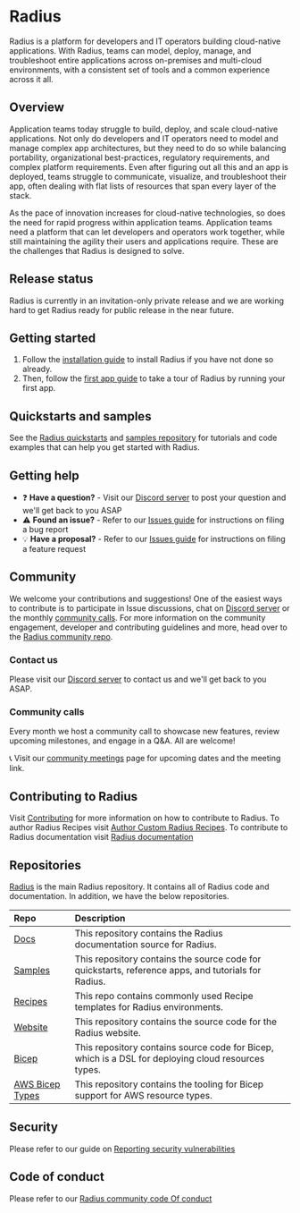 # Radius

Radius is a platform for developers and IT operators building cloud-native applications. With Radius, teams can model, deploy, manage, and troubleshoot entire applications across on-premises and multi-cloud environments, with a consistent set of tools and a common experience across it all.

## Overview

Application teams today struggle to build, deploy, and scale cloud-native applications. Not only do developers and IT operators need to model and manage complex app architectures, but they need to do so while balancing portability, organizational best-practices, regulatory requirements, and complex platform requirements. Even after figuring out all this and an app is deployed, teams struggle to communicate, visualize, and troubleshoot their app, often dealing with flat lists of resources that span every layer of the stack. 

As the pace of innovation increases for cloud-native technologies, so does the need for rapid progress within application teams. Application teams need a platform that can let developers and operators work together, while still maintaining the agility their users and applications require. These are the challenges that Radius is designed to solve.

## Release status

Radius is currently in an invitation-only private release and we are working hard to get Radius ready for public release in the near future.

## Getting started

1. Follow the [installation guide](https://docs.radapp.dev/getting-started/install/) to install Radius if you have not done so already.
1. Then, follow the [first app guide](https://docs.radapp.dev/getting-started/first-app/) to take a tour of Radius by running your first app.

## Quickstarts and samples

See the [Radius quickstarts](https://docs.radapp.dev/getting-started/quickstarts/) and [samples repository](https://github.com/project-radius/samples) for tutorials and code examples that can help you get started with Radius.

## Getting help

- ❓ **Have a question?** - Visit our [Discord server](https://discord.gg/SRG3ePMKNy) to post your question and we'll get back to you ASAP
- ⚠️ **Found an issue?** - Refer to our [Issues guide](docs/contributing/contributing-issues) for instructions on filing a bug report
- 💡 **Have a proposal?** - Refer to our [Issues guide](docs/contributing/contributing-issues) for instructions on filing a feature request

## Community

We welcome your contributions and suggestions! One of the easiest ways to contribute is to participate in Issue discussions, chat on [Discord server](https://discord.gg/SRG3ePMKNy) or the monthly [community calls](#community-calls). For more information on the community engagement, developer and contributing guidelines and more, head over to the [Radius community repo](https://github.com/project-radius/community).

### Contact us

Please visit our [Discord server](https://discord.gg/SRG3ePMKNy) to contact us and we'll get back to you ASAP.

### Community calls

Every month we host a community call to showcase new features, review upcoming milestones, and engage in a Q&A. All are welcome!

📞 Visit our [community meetings](https://docs.radapp.dev/community/#community-meetings) page for upcoming dates and the meeting link.

## Contributing to Radius

Visit [Contributing](https://docs.radapp.dev/contributing/) for more information on how to contribute to Radius.
To author Radius Recipes visit [Author Custom Radius Recipes](https://docs.radapp.dev/operations/custom-recipes/).
To contribute to Radius documentation visit [Radius documentation](https://docs.radapp.dev/contributing/docs/)

## Repositories

[Radius](https://github.com/project-radius/radius) is the main Radius repository. It contains all of Radius code and documentation.
In addition, we have the below repositories.

| Repo | Description |
|:-----|:------------|
| [Docs](https://github.com/project-radius/docs) | This repository contains the Radius documentation source for Radius.
| [Samples](https://github.com/project-radius/samples) | This repository contains the source code for quickstarts, reference apps, and tutorials for Radius.
| [Recipes](https://github.com/project-radius/recipes) | This repo contains commonly used Recipe templates for Radius environments.
| [Website](https://github.com/project-radius/website) | This repository contains the source code for the Radius website.
| [Bicep](https://github.com/project-radius/bicep) | This repository contains source code for Bicep, which is a DSL for deploying cloud resources types. 
| [AWS Bicep Types](https://github.com/project-radius/bicep-types-aws) | This repository contains the tooling for Bicep support for AWS resource types.


## Security

Please refer to our guide on [Reporting security vulnerabilities](https://github.com/project-radius/radius/SECURITY.md)

## Code of conduct

Please refer to our [Radius community code Of conduct](https://github.com/project-radius/radius/CODE_OF_CONDUCT.md)